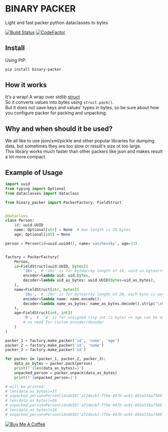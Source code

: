 
# BINARY PACKER #

Light and fast packer python dataclasses to bytes

[![Build Status](https://app.travis-ci.com/moff4/packer.svg?token=NypENqxc3msyxJUab3w4&branch=master)](https://app.travis-ci.com/moff4/packer)
[![CodeFactor](https://www.codefactor.io/repository/github/moff4/packer/badge?s=e9364aaef867be60363f528cdb9c58eaf7c1c64b)](https://www.codefactor.io/repository/github/moff4/packer)


## Install

Using PIP:

```bash
pip install binary-packer
```

## How it works

It's a wrap! A wrap over stdlib [struct](https://docs.python.org/3/library/struct.html)  
So it converts values into bytes using `struct.pack()`.  
But it does not save keys and values' types in bytes, so be sure about how you configure packer for packing and unpacking. 

## Why and when should it be used?

We all like to use json/xml/pickle and other popular libraries for dumping data, but sometimes they are too slow or result's size ot too large.  
This library works much faster than other packers like json and makes result a lot more compact.

## Example of Usage

```python
import uuid
from typing import Optional
from dataclasses import dataclass

from binary_packer import PackerFactory, FieldStruct


@dataclass
class Person:
    id: uuid.UUID
    name: Optional[str] = None  # max length is 20 bytes
    age: Optional[int] = None

person = Person(id=uuid.uuid4(), name='vaschevsky', age=33)


factory = PackerFactory(
    Person,
    id=FieldStruct[uuid.UUID, bytes](
        '16s',  # '16s' is for bytearray length of 16, uuid as bytearray also 16 bytes
        encoder=lambda uid: uid.bytes,
        decoder=lambda uid_as_bytes: uuid.UUID(bytes=uid_as_bytes),
    ),
    name=FieldStruct[str, bytes](
        '20s',  # '20s' is for bytearray length of 20, each byte is ascii char
        encoder=lambda name: name.encode(),
        decoder=lambda name_as_bytes: name_as_bytes.decode().strip('\x00'),
    ),
    age=FieldStruct[int, int](
        'B',  #  'B' is for unsigned tiny int (1 byte) => age can be any value from 0 to 255,
        # no need for custom encoder/decoder
    )
)

packer_1 = factory.make_packer('id', 'name', 'age')
packer_2 = factory.make_packer('id', 'name')
packer_3 = factory.make_packer('id')

for packer in (packer_1, packer_2, packer_3):
    data_as_bytes = packer.pack(person)
    print(f'{len(data_as_bytes)=}')
    unpacked_person = packer.unpack(data_as_bytes)
    print(f'{unpacked_person=}')

# will be printed:
# len(data_as_bytes)=37
# unpacked_person=Person(id=UUID('a72decb7-7f9e-497b-ac91-692e316a7580'), name='vaschevsky', age=33)
# len(data_as_bytes)=36
# unpacked_person=Person(id=UUID('a72decb7-7f9e-497b-ac91-692e316a7580'), name='vaschevsky', age=None)
# len(data_as_bytes)=16
# unpacked_person=Person(id=UUID('a72decb7-7f9e-497b-ac91-692e316a7580'), name=None, age=None)
```


[![Buy Me A Coffee](https://www.buymeacoffee.com/assets/img/custom_images/orange_img.png)](https://www.buymeacoffee.com/komissarov)

